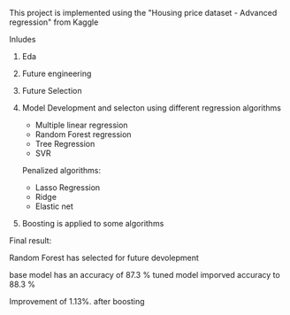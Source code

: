 This project is implemented using the "Housing price dataset - Advanced regression"  from Kaggle

Inludes
1. Eda
2. Future engineering
3. Future Selection
4. Model Development and selecton using different regression algorithms

   * Multiple linear regression
   * Random Forest regression
   * Tree Regression
   *  SVR

   Penalized algorithms:
   * Lasso Regression
   * Ridge
   * Elastic net
   
5. Boosting is applied to some algorithms

Final result:

Random Forest has selected for future devolepment

base model has an accuracy of 87.3 %
tuned model imporved accuracy to 88.3 %

Improvement of 1.13%. after boosting

